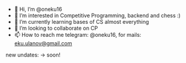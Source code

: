 - 👋 Hi, I’m @oneku16
- 👀 I’m interested in Competitive Programming, backend and chess :)
- 🌱 I’m currently learning bases of CS almost everything
- 💞️ I’m looking to collaborate on CP
- 📫 How to reach me telegram: @oneku16, for mails: eku.ulanov@gmail.com

new undates: -> soon!
